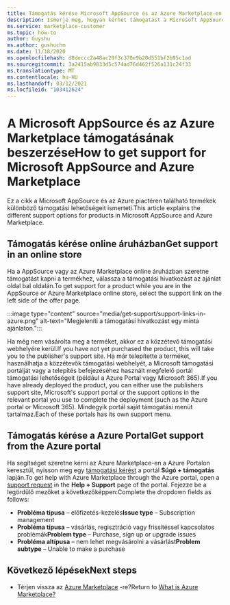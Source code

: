 ```yaml
---
title: Támogatás kérése Microsoft AppSource és az Azure Marketplace-en
description: Ismerje meg, hogyan kérhet támogatást a Microsoft AppSource és az Azure Marketplace-en.
ms.service: marketplace-customer
ms.topic: how-to
author: Guyshu
ms.author: gushuchm
ms.date: 11/18/2020
ms.openlocfilehash: d8deccc2a48ac29f3c370e9b20d551bf2b95c1ad
ms.sourcegitcommit: 3a2415ab9833d5c574ad76d462f526a131c24f33
ms.translationtype: MT
ms.contentlocale: hu-HU
ms.lasthandoff: 03/12/2021
ms.locfileid: "103412624"
---
```

# <a name="how-to-get-support-for-microsoft-appsource-and-azure-marketplace"></a><span data-ttu-id="9afcc-103">A Microsoft AppSource és az Azure Marketplace támogatásának beszerzése</span><span class="sxs-lookup"><span data-stu-id="9afcc-103">How to get support for Microsoft AppSource and Azure Marketplace</span></span>

<span data-ttu-id="9afcc-104">Ez a cikk a Microsoft AppSource és az Azure piactéren található termékek különböző támogatási lehetőségeit ismerteti.</span><span class="sxs-lookup"><span data-stu-id="9afcc-104">This article explains the different support options for products in Microsoft AppSource and Azure Marketplace.</span></span> 

## <a name="get-support-in-an-online-store"></a><span data-ttu-id="9afcc-105">Támogatás kérése online áruházban</span><span class="sxs-lookup"><span data-stu-id="9afcc-105">Get support in an online store</span></span>

<span data-ttu-id="9afcc-106">Ha a AppSource vagy az Azure Marketplace online áruházban szeretne támogatást kapni a termékhez, válassza a támogatási hivatkozást az ajánlat oldal bal oldalán.</span><span class="sxs-lookup"><span data-stu-id="9afcc-106">To get support for a product while you are in the AppSource or Azure Marketplace online store, select the support link on the left side of the offer page.</span></span> 

:::image type="content" source="media/get-support/support-links-in-azure.png" alt-text="Megjeleníti a támogatási hivatkozást egy minta ajánlaton.":::

<span data-ttu-id="9afcc-108">Ha még nem vásárolta meg a terméket, akkor ez a közzétevő támogatási webhelyére kerül.</span><span class="sxs-lookup"><span data-stu-id="9afcc-108">If you have not yet purchased the product, this will take you to the publisher's support site.</span></span> <span data-ttu-id="9afcc-109">Ha már telepítette a terméket, használhatja a közzétevők támogatási webhelyét, a Microsoft támogatási portálját vagy a telepítés befejezéséhez használt megfelelő portál támogatási lehetőségeit (például a Azure Portal vagy Microsoft 365).</span><span class="sxs-lookup"><span data-stu-id="9afcc-109">If you have already deployed the product, you can either use the publishers support site,  Microsoft's support portal  or the support options in the relevant portal you use to complete the deployment (such as the Azure portal or Microsoft 365).</span></span> <span data-ttu-id="9afcc-110">Mindegyik portál saját támogatási menüt tartalmaz.</span><span class="sxs-lookup"><span data-stu-id="9afcc-110">Each of these portals has its own support menu.</span></span>

## <a name="get-support-from-the-azure-portal"></a><span data-ttu-id="9afcc-111">Támogatás kérése a Azure Portal</span><span class="sxs-lookup"><span data-stu-id="9afcc-111">Get support from the Azure portal</span></span>

<span data-ttu-id="9afcc-112">Ha segítséget szeretne kérni az Azure Marketplace-en a Azure Portalon keresztül, nyisson meg egy [támogatási kérést](https://portal.azure.com/#blade/Microsoft_Azure_Support/HelpAndSupportBlade/newsupportrequest) a portál **Súgó + támogatás** lapján.</span><span class="sxs-lookup"><span data-stu-id="9afcc-112">To get help with Azure Marketplace through the Azure portal, open a [support request](https://portal.azure.com/#blade/Microsoft_Azure_Support/HelpAndSupportBlade/newsupportrequest) in the **Help + Support** page of the portal.</span></span> <span data-ttu-id="9afcc-113">Fejezze be a legördülő mezőket a következőképpen:</span><span class="sxs-lookup"><span data-stu-id="9afcc-113">Complete the dropdown fields as follows:</span></span>

- <span data-ttu-id="9afcc-114">**Probléma típusa** – előfizetés-kezelés</span><span class="sxs-lookup"><span data-stu-id="9afcc-114">**Issue type** – Subscription management</span></span>
- <span data-ttu-id="9afcc-115">**Probléma típusa** – vásárlás, regisztráció vagy frissítéssel kapcsolatos problémák</span><span class="sxs-lookup"><span data-stu-id="9afcc-115">**Problem type** – Purchase, sign up or upgrade issues</span></span>
- <span data-ttu-id="9afcc-116">**Probléma altípusa** – nem lehet megvásárolni a vásárlást</span><span class="sxs-lookup"><span data-stu-id="9afcc-116">**Problem subtype** – Unable to make a purchase</span></span>

## <a name="next-steps"></a><span data-ttu-id="9afcc-117">Következő lépések</span><span class="sxs-lookup"><span data-stu-id="9afcc-117">Next steps</span></span>

- <span data-ttu-id="9afcc-118">Térjen vissza az [Azure Marketplace](azure-marketplace-overview.md) -re?</span><span class="sxs-lookup"><span data-stu-id="9afcc-118">Return to [What is Azure Marketplace?](azure-marketplace-overview.md)</span></span>
